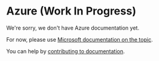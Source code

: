 # Azure (Work In Progress)

We're sorry, we don't have Azure documentation yet.

For now, please use [Microsoft documentation on the topic](https://docs.microsoft.com/en-us/azure/app-service/tutorial-python-postgresql-app).

You can help by [contributing to documentation](../development/documentation.md).

